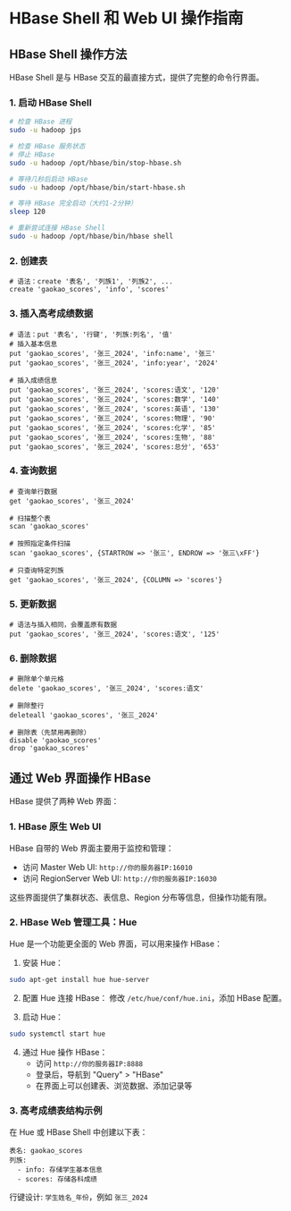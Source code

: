 # HBase Shell 和 Web UI 操作指南

## HBase Shell 操作方法

HBase Shell 是与 HBase 交互的最直接方式，提供了完整的命令行界面。

### 1. 启动 HBase Shell

```bash
# 检查 HBase 进程
sudo -u hadoop jps

# 检查 HBase 服务状态
# 停止 HBase
sudo -u hadoop /opt/hbase/bin/stop-hbase.sh

# 等待几秒后启动 HBase
sudo -u hadoop /opt/hbase/bin/start-hbase.sh

# 等待 HBase 完全启动（大约1-2分钟）
sleep 120

# 重新尝试连接 HBase Shell
sudo -u hadoop /opt/hbase/bin/hbase shell
```

### 2. 创建表

```
# 语法：create '表名', '列族1', '列族2', ...
create 'gaokao_scores', 'info', 'scores'
```

### 3. 插入高考成绩数据

```
# 语法：put '表名', '行键', '列族:列名', '值'
# 插入基本信息
put 'gaokao_scores', '张三_2024', 'info:name', '张三'
put 'gaokao_scores', '张三_2024', 'info:year', '2024'

# 插入成绩信息
put 'gaokao_scores', '张三_2024', 'scores:语文', '120'
put 'gaokao_scores', '张三_2024', 'scores:数学', '140'
put 'gaokao_scores', '张三_2024', 'scores:英语', '130'
put 'gaokao_scores', '张三_2024', 'scores:物理', '90'
put 'gaokao_scores', '张三_2024', 'scores:化学', '85'
put 'gaokao_scores', '张三_2024', 'scores:生物', '88'
put 'gaokao_scores', '张三_2024', 'scores:总分', '653'
```

### 4. 查询数据

```
# 查询单行数据
get 'gaokao_scores', '张三_2024'

# 扫描整个表
scan 'gaokao_scores'

# 按照指定条件扫描
scan 'gaokao_scores', {STARTROW => '张三', ENDROW => '张三\xFF'}

# 只查询特定列族
get 'gaokao_scores', '张三_2024', {COLUMN => 'scores'}
```

### 5. 更新数据

```
# 语法与插入相同，会覆盖原有数据
put 'gaokao_scores', '张三_2024', 'scores:语文', '125'
```

### 6. 删除数据

```
# 删除单个单元格
delete 'gaokao_scores', '张三_2024', 'scores:语文'

# 删除整行
deleteall 'gaokao_scores', '张三_2024'

# 删除表（先禁用再删除）
disable 'gaokao_scores'
drop 'gaokao_scores'
```

## 通过 Web 界面操作 HBase

HBase 提供了两种 Web 界面：

### 1. HBase 原生 Web UI

HBase 自带的 Web 界面主要用于监控和管理：

- 访问 Master Web UI: `http://你的服务器IP:16010`
- 访问 RegionServer Web UI: `http://你的服务器IP:16030`

这些界面提供了集群状态、表信息、Region 分布等信息，但操作功能有限。

### 2. HBase Web 管理工具：Hue

Hue 是一个功能更全面的 Web 界面，可以用来操作 HBase：

1. 安装 Hue：

```bash
sudo apt-get install hue hue-server
```

2. 配置 Hue 连接 HBase：
   修改 `/etc/hue/conf/hue.ini`，添加 HBase 配置。

3. 启动 Hue：

```bash
sudo systemctl start hue
```

4. 通过 Hue 操作 HBase：
   - 访问 `http://你的服务器IP:8888`
   - 登录后，导航到 "Query" > "HBase"
   - 在界面上可以创建表、浏览数据、添加记录等

### 3. 高考成绩表结构示例

在 Hue 或 HBase Shell 中创建以下表：

```
表名: gaokao_scores
列族:
  - info: 存储学生基本信息
  - scores: 存储各科成绩
```

行键设计: `学生姓名_年份`，例如 `张三_2024`

